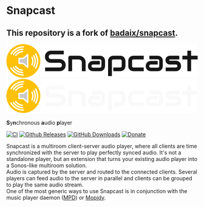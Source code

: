 # Snapcast
## This repository is a fork of [badaix/snapcast](https://github.com/badaix/snapcast).

![Snapcast](doc/Snapcast_800.png#gh-light-mode-only)
![Snapweb-Dark](doc/Snapcast_800_dark.png#gh-dark-mode-only)

**S**y**n**chronous **a**udio **p**layer

[![CI](https://github.com/badaix/snapcast/actions/workflows/ci.yml/badge.svg)](https://github.com/badaix/snapcast/actions/workflows/ci.yml)
[![Github Releases](https://img.shields.io/github/release/badaix/snapcast.svg)](https://github.com/badaix/snapcast/releases)
[![GitHub Downloads](https://img.shields.io/github/downloads/badaix/snapcast/total)](https://github.com/badaix/snapcast/releases)
[![Donate](https://img.shields.io/badge/Donate-PayPal-green.svg)](https://www.paypal.me/badaix)

Snapcast is a multiroom client-server audio player, where all clients are time synchronized with the server to play perfectly synced audio. It's not a standalone player, but an extension that turns your existing audio player into a Sonos-like multiroom solution.  
Audio is captured by the server and routed to the connected clients. Several players can feed audio to the server in parallel and clients can be grouped to play the same audio stream.  
One of the most generic ways to use Snapcast is in conjunction with the music player daemon ([MPD](http://www.musicpd.org/)) or [Mopidy](https://www.mopidy.com/).
